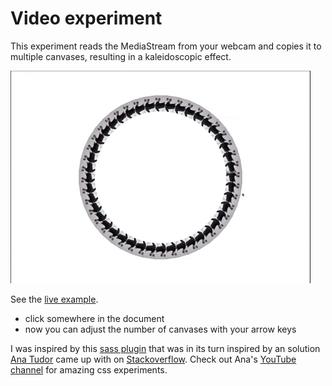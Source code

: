 # Video experiment

This experiment reads the MediaStream from your webcam and copies it to multiple canvases, resulting in a kaleidoscopic effect.

![](giphy.gif?raw=true)

See the [live example](https://abudaan.github.io/video-experiment/dist).

- click somewhere in the document
- now you can adjust the number of canvases with your arrow keys

I was inspired by this [sass plugin](https://css-tricks.com/snippets/sass/placing-items-circle/) that was in its turn inspired by an solution [Ana Tudor](https://twitter.com/anatudor) came up with on [Stackoverflow](https://stackoverflow.com/questions/12813573/position-icons-into-circle). Check out Ana's [YouTube channel](https://www.youtube.com/user/anaix3l/videos) for amazing css experiments.
